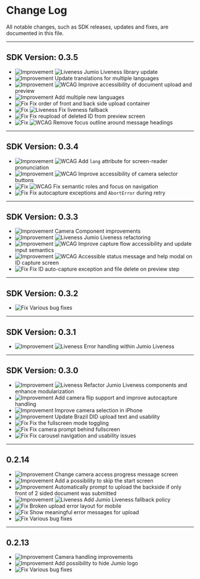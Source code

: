[Improvement]: https://img.shields.io/badge/Improvement-green 'Improvement'
[Fix]: https://img.shields.io/badge/Fix-success 'Fix'
[WCAG]: https://img.shields.io/badge/WCAG-8A2BE2 'WCAG'
[Liveness]: https://img.shields.io/badge/Liveness-F7EC09 'Liveness'
# Change Log
All notable changes, such as SDK releases, updates and fixes, are documented in this file.

---

## SDK Version: __0.3.5__

- ![Improvement] ![Liveness] Jumio Liveness library update
- ![Improvement] Update translations for multiple languages
- ![Improvement] ![WCAG] Improve accessibility of document upload and preview
- ![Improvement] Add multiple new languages
- ![Fix] Fix order of front and back side upload container
- ![Fix] ![Liveness] Fix liveness fallback
- ![Fix] Fix reupload of deleted ID from preview screen
- ![Fix] ![WCAG] Remove focus outline around message headings

---

## SDK Version: __0.3.4__

- ![Improvement] ![WCAG] Add `lang` attribute for screen-reader pronunciation
- ![Improvement] ![WCAG] Improve accessibility of camera selector buttons
- ![Fix] ![WCAG] Fix semantic roles and focus on navigation
- ![Fix] Fix autocapture exceptions and `AbortError` during retry

---

## SDK Version: __0.3.3__

- ![Improvement] Camera Component improvements
- ![Improvement] ![Liveness] Jumio Liveness refactoring
- ![Improvement] ![WCAG] Improve capture flow accessibility and update input semantics
- ![Improvement] ![WCAG] Accessible status message and help modal on ID capture screen
- ![Fix] Fix ID auto-capture exception and file delete on preview step

---

## SDK Version: __0.3.2__

- ![Fix] Various bug fixes

---

## SDK Version: __0.3.1__

- ![Improvement] ![Liveness] Error handling within Jumio Liveness

---

## SDK Version: __0.3.0__

- ![Improvement] ![Liveness] Refactor Jumio Liveness components and enhance modularization
- ![Improvement] Add camera flip support and improve autocapture handling
- ![Improvement] Improve camera selection in iPhone
- ![Improvement] Update Brazil DID upload text and usability
- ![Fix] Fix the fullscreen mode toggling
- ![Fix] Fix camera prompt behind fullscreen
- ![Fix] Fix carousel navigation and usability issues

---
## 0.2.14

- ![Improvement] Change camera access progress message screen
- ![Improvement] Add a possibility to skip the start screen
- ![Improvement] Automatically prompt to upload the backside if only front of 2 sided document was submitted
- ![Improvement] ![Liveness] Add Jumio Liveness fallback policy
- ![Fix] Broken upload error layout for mobile
- ![Fix] Show meaningful error messages for upload
- ![Fix] Various bug fixes

---

## 0.2.13

- ![Improvement] Camera handling improvements
- ![Improvement] Add possibility to hide Jumio logo
- ![Fix] Various bug fixes


